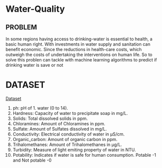 # Water-Quality

## PROBLEM
In some regions having access to drinking-water is essential to health, a basic human right. With investments in water supply and sanitation can benefit economic. Since the reductions in health-care costs, which outweigh the costs of undertaking the interventions on human life. So to solve this problen can tackle with machine learning algorithms to predict if drinking water is save or not

# DATASET
[Dataset](https://www.kaggle.com/datasets/adityakadiwal/water-potability)

1. ph: pH of 1. water (0 to 14).
2. Hardness: Capacity of water to precipitate soap in mg/L.
3. Solids: Total dissolved solids in ppm.
4. Chloramines: Amount of Chloramines in ppm.
5. Sulfate: Amount of Sulfates dissolved in mg/L.
6. Conductivity: Electrical conductivity of water in μS/cm.
7. Organic_carbon: Amount of organic carbon in ppm.
8. Trihalomethanes: Amount of Trihalomethanes in μg/L.
9. Turbidity: Measure of light emiting property of water in NTU.
10. Potability: Indicates if water is safe for human consumption. Potable -1 and Not potable -0

